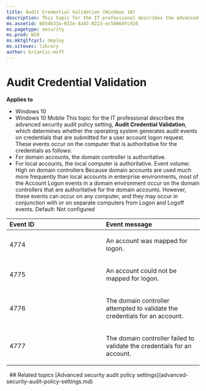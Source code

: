 ```yaml
---
title: Audit Credential Validation (Windows 10)
description: This topic for the IT professional describes the advanced security audit policy setting, Audit Credential Validation, which determines whether the operating system generates audit events on credentials that are submitted for a user account logon request.
ms.assetid: 6654b33a-922e-4a43-8223-ec5086dfc926
ms.pagetype: security
ms.prod: W10
ms.mktglfcycl: deploy
ms.sitesec: library
author: brianlic-msft
---
```

# Audit Credential Validation
**Applies to**
-   Windows 10
-   Windows 10 Mobile
This topic for the IT professional describes the advanced security audit policy setting, **Audit Credential Validation**, which determines whether the operating system generates audit events on credentials that are submitted for a user account logon request.
These events occur on the computer that is authoritative for the credentials as follows:
-   For domain accounts, the domain controller is authoritative.
-   For local accounts, the local computer is authoritative.
Event volume: High on domain controllers
Because domain accounts are used much more frequently than local accounts in enterprise environments, most of the Account Logon events in a domain environment occur on the domain controllers that are authoritative for the domain accounts. However, these events can occur on any computer, and they may occur in conjunction with or on separate computers from Logon and Logoff events.
Default: Not configured
<table>
<colgroup>
<col width="50%" />
<col width="50%" />
</colgroup>
<thead>
<tr class="header">
<th align="left">Event ID</th>
<th align="left">Event message</th>
</tr>
</thead>
<tbody>
<tr class="odd">
<td align="left"><p>4774</p></td>
<td align="left"><p>An account was mapped for logon.</p>
<p></p></td>
</tr>
<tr class="even">
<td align="left"><p>4775</p></td>
<td align="left"><p>An account could not be mapped for logon.</p>
<p></p></td>
</tr>
<tr class="odd">
<td align="left"><p>4776</p></td>
<td align="left"><p>The domain controller attempted to validate the credentials for an account.</p>
<p></p></td>
</tr>
<tr class="even">
<td align="left"><p>4777</p></td>
<td align="left"><p>The domain controller failed to validate the credentials for an account.</p>
<p></p></td>
</tr>
</tbody>
</table>
 
## Related topics
[Advanced security audit policy settings](advanced-security-audit-policy-settings.md)
 
 
